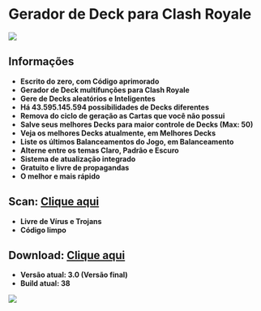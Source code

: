 # Gerador de Deck para Clash Royale

<img align="center" src="https://i.imgur.com/DDw7PmV.jpg">

## Informações
- **Escrito do zero, com Código aprimorado**
- **Gerador de Deck multifunções para Clash Royale**
- **Gere de Decks aleatórios e Inteligentes**
- **Há 43.595.145.594 possibilidades de Decks diferentes**
- **Remova do ciclo de geração as Cartas que você não possui**
- **Salve seus melhores Decks para maior controle de Decks (Max: 50)**
- **Veja os melhores Decks atualmente, em Melhores Decks**
- **Liste os últimos Balanceamentos do Jogo, em Balanceamento**
- **Alterne entre os temas Claro, Padrão e Escuro**
- **Sistema de atualização integrado**
- **Gratuito e livre de propagandas**
- **O melhor e mais rápido**

## Scan: [Clique aqui](https://www.virustotal.com/#/file/6f40ef22fb849d361503866faa71c7a259985eb77655626f35d45e27e61f8d5e/detection)
- **Livre de Vírus e Trojans**
- **Código limpo**

## Download: [Clique aqui](https://drive.google.com/uc?authuser=0&id=1vuXyuBnBiT8DRhQUed6OYj3OwsCb-eQH&export=download)
- **Versão atual: 3.0 (Versão final)**
- **Build atual: 38**

<img align="center" src="https://i.imgur.com/NQpMuyf.jpg">